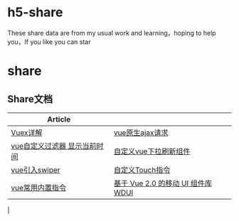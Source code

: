 # h5-share
These share data are from my usual work and learning，hoping to help you，If you like you can star

# share

## Share文档
| Article | |
| --------- | --------- |
|[Vuex详解](https://github.com/stjw7098/h5-share/issues/1)|[vue原生ajax请求](https://github.com/stjw7098/h5-share/issues/2)|
|[vue自定义过滤器 显示当前时间](https://github.com/stjw7098/h5-share/issues/3)|[自定义vue下拉刷新组件](https://github.com/stjw7098/h5-share/issues/4)|
|[vue引入swiper](https://github.com/stjw7098/h5-share/issues/5)|[自定义Touch指令](https://github.com/stjw7098/h5-share/issues/6)|
|[vue常用内置指令](https://github.com/stjw7098/h5-share/issues/7)|[基于 Vue 2.0 的移动 UI 组件库 WDUI](https://github.com/stjw7098/h5-share/issues8)|
|
